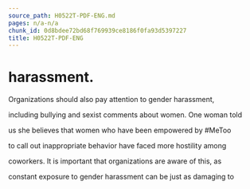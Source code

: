 ```yaml
---
source_path: H0522T-PDF-ENG.md
pages: n/a-n/a
chunk_id: 0d8bdee72bd68f769939ce8186f0fa93d5397227
title: H0522T-PDF-ENG
---
```

# harassment.

Organizations should also pay attention to gender harassment,

including bullying and sexist comments about women. One woman told

us she believes that women who have been empowered by #MeToo

to call out inappropriate behavior have faced more hostility among

coworkers. It is important that organizations are aware of this, as

constant exposure to gender harassment can be just as damaging to
